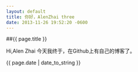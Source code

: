 ```yaml
---
layout: default
title: 你好，AlenZhai three
date: 2013-11-26 19:52:20 -0600
---
```

##{{ page.title }}

Hi,Alen Zhai
今天我终于，在Github上有自己的博客了。

{{ page.date | date_to_string }}